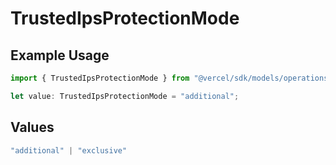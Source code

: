 # TrustedIpsProtectionMode

## Example Usage

```typescript
import { TrustedIpsProtectionMode } from "@vercel/sdk/models/operations";

let value: TrustedIpsProtectionMode = "additional";
```

## Values

```typescript
"additional" | "exclusive"
```